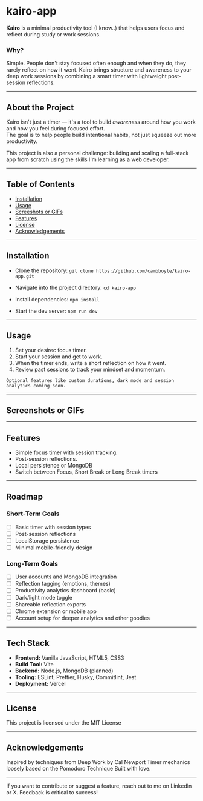 # kairo-app

**Kairo** is a minimal productivity tool (I know..) that helps users focus and reflect during study or work sessions.

### Why?

Simple. People don't stay focused often enough and when they do, they
rarely reflect on how it went.
Kairo brings structure and awareness to your deep work sessions by
combining a smart timer with lightweight post-session reflections.

****

## About the Project

Kairo isn't just a timer — it's a tool to build *awareness* around how you work and how you feel during focused effort.  
The goal is to help people build intentional habits, not just squeeze out more productivity.

This project is also a personal challenge: building and scaling a full-stack app from scratch using the skills I'm learning as a web developer.

****

## Table of Contents

- [Installation](#installation)
- [Usage](#usage)
- [Screeshots or GIFs](#screenshots-or-gifs)
- [Features](#features)
- [License](#license)
- [Acknowledgements](acknowledgements)

****

## Installation

- Clone the repository:
  `git clone https://github.com/cambboyle/kairo-app.git`

- Navigate into the project directory:
  `cd kairo-app`

- Install dependencies:
  `npm install`

- Start the dev server:
  `npm run dev`

****

## Usage

  1. Set your desirec focus timer.
  2. Start your session and get to work.
  3. When the timer ends, write a short reflection on how it went.
  4. Review past sessions to track your mindset and momentum.

    Optional features like custom durations, dark mode and session analytics coming soon.
****

## Screenshots or GIFs

****

## Features

- Simple focus timer with session tracking.
- Post-session reflections.
- Local persistence or MongoDB
- Switch between Focus, Short Break or Long Break timers

****

## Roadmap

### Short-Term Goals
- [ ] Basic timer with session types
- [ ] Post-session reflections
- [ ] LocalStorage persistence
- [ ] Minimal mobile-friendly design

### Long-Term Goals
- [ ] User accounts and MongoDB integration
- [ ] Reflection tagging (emotions, themes)
- [ ] Productivity analytics dashboard (basic)
- [ ] Dark/light mode toggle
- [ ] Shareable reflection exports
- [ ] Chrome extension or mobile app
- [ ] Account setup for deeper analytics and other goodies

****

## Tech Stack

- **Frontend:** Vanilla JavaScript, HTML5, CSS3
- **Build Tool:** Vite
- **Backend:** Node.js, MongoDB (planned)
- **Tooling:** ESLint, Prettier, Husky, Commitlint, Jest
- **Deployment:** Vercel

****

## License

This project is licensed under the MIT License

****

## Acknowledgements

Inspired by techniques from Deep Work by Cal Newport
Timer mechanics loosely based on the Pomodoro Technique
Built with love.

****

If you want to contribute or suggest a feature, reach out to me on LinkedIn or X.
Feedback is critical to success!
